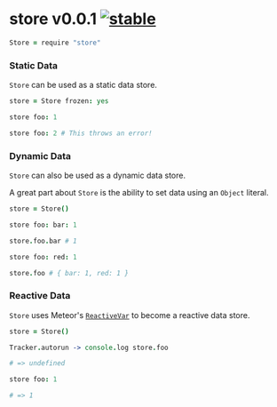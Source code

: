 
# store v0.0.1 [![stable](http://badges.github.io/stability-badges/dist/stable.svg)](http://github.com/badges/stability-badges)

```coffee
Store = require "store"
```

### Static Data

`Store` can be used as a static data store.

```coffee
store = Store frozen: yes

store foo: 1

store foo: 2 # This throws an error!
```

### Dynamic Data

`Store` can also be used as a dynamic data store.

A great part about `Store` is the ability to set data using an `Object` literal.

```coffee
store = Store()

store foo: bar: 1

store.foo.bar # 1

store foo: red: 1

store.foo # { bar: 1, red: 1 }
```

### Reactive Data

`Store` uses Meteor's [`ReactiveVar`](https://github.com/aleclarson/reactive-var) to become a reactive data store.

```coffee
store = Store()

Tracker.autorun -> console.log store.foo

# => undefined

store foo: 1

# => 1
```

